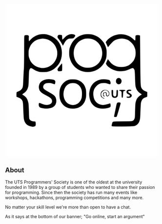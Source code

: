 <div align="center">
  <a href="https://github.com/ProgSoc" >
    <img src="https://github.com/ProgSoc/.github/raw/main/profile/logo.svg" alt="ProgSoc Logo" width="500" >
  </a>
</div>

## About

The UTS Programmers' Society is one of the oldest at the university founded in 1989 by a group of students who wanted to share their passion for programming. Since then the society has run many events like workshops, hackathons, programming competitions and many more.

No matter your skill level we're more than open to have a chat.

As it says at the bottom of our banner; "Go online, start an argument"